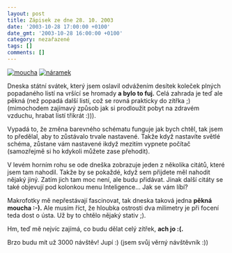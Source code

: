 ```yaml
---
layout: post
title: Zápisek ze dne 28. 10. 2003
date: '2003-10-28 17:00:00 +0100'
date_gmt: '2003-10-28 16:00:00 +0100'
category: nezařazené
tags: []
comments: []
---
```

<div >  <a href="/%base_url%/assets/old-images/moucha.jpg"><img alt="moucha" src="%base_url%/assets/old-images/moucha.jpg"></a>  <a href="/%base_url%/assets/old-images/naramek.jpg"><img alt="náramek" src="%base_url%/assets/old-images/naramek.jpg"></a>  </div>
<p>Dneska státní svátek, který jsem oslavil odvážením desítek koleček plných popadaného listí  na vršící se hromady <strong>a bylo to fuj.</strong> Celá zahrada je teď ale pěkná (než popadá další  listí, což se rovná prakticky do zítřka ;)(mimochodem zajímavý způsob jak si prodloužit pobyt  na zdravém vzduchu, hrabat listí třikrát :))).</p>
<p>Vypadá to, že změna barevného schématu funguje jak bych chtěl, tak jsem to předělal, aby  to zůstávalo trvale nastavené. Takže když nastavíte světlé schéma, zůstane vám nastavené ikdyž mezitím  vypnete počítač (samozřejmě si ho kdykoli můžete zase přehodit). </p>
<p>V levém horním rohu se ode dneška zobrazuje jeden z několika citátů, které jsem tam nahodil.  Takže by se pokaždé, když sem přijdete měl nahodit nějaký jiný. Zatím jich tam moc není, ale budu  přidávat. Jinak další citáty se také objevují pod kolonkou menu Inteligence... Jak se vám líbí?</p>
<p>Makrofotky mě nepřestávají fascinovat, tak dneska taková jedna <strong>pěkná moucha :-).</strong> Ale musím říct, že hloubka  ostrosti dva milimetry je při focení teda dost o ústa. Už by to chtělo nějaký stativ ;).</p>
<p>Hm, teď mě nejvíc zajímá, co budu dělat celý zítřek, <strong>ach jo :(.</strong></p>
<p>Brzo budu mít už 3000 návštěv! Jupí :) (jsem svůj věrný návštěvník :))</p>
